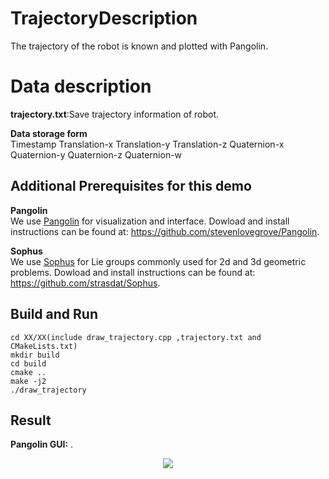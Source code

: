 # TrajectoryDescription
The trajectory of the robot is known and plotted with Pangolin.

# Data description
**trajectory.txt**:Save trajectory information of robot.

**Data storage form**  
Timestamp Translation-x Translation-y Translation-z Quaternion-x Quaternion-y Quaternion-z Quaternion-w

## Additional Prerequisites for this demo
**Pangolin**  
We use [Pangolin](https://github.com/stevenlovegrove/Pangolin) for visualization and interface. 
Dowload and install instructions can be found at: https://github.com/stevenlovegrove/Pangolin.

**Sophus**  
We use [Sophus](https://github.com/strasdat/Sophus) for Lie groups commonly used for 2d and 3d geometric problems. 
Dowload and install instructions can be found at: https://github.com/strasdat/Sophus.

## Build and Run
```
cd XX/XX(include draw_trajectory.cpp ,trajectory.txt and CMakeLists.txt)  
mkdir build  
cd build  
cmake ..  
make -j2  
./draw_trajectory
```

## Result
**Pangolin GUI:** .  
<div align=center>  
  
![](https://github.com/TianQi-777/TrajectoryDrawing/blob/master/Images/trajectory.png)
</div>

